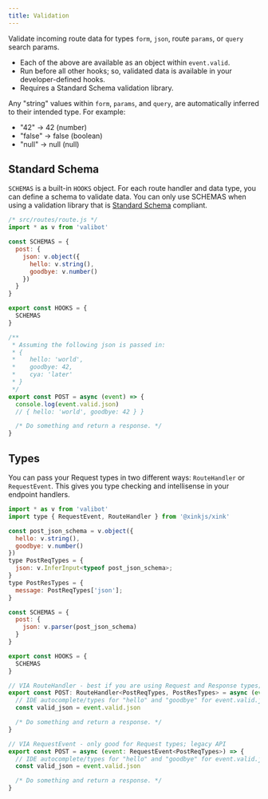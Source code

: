 ```yaml
---
title: Validation
---
```


Validate incoming route data for types `form`, `json`, route `params`, or `query` search params.

- Each of the above are available as an object within `event.valid`. 
- Run before all other hooks; so, validated data is available in your developer-defined hooks.
- Requires a Standard Schema validation library.

Any "string" values within `form`, `params`, and `query`, are automatically inferred to their intended type. For example:
- "42" -> 42 (number)
- "false" -> false (boolean)
- "null" -> null (null)

## Standard Schema

`SCHEMAS` is a built-in `HOOKS` object. For each route handler and data type, you can define a schema to validate data. You can only use SCHEMAS when using a validation library that is [Standard Schema](https://standardschema.dev) compliant.

```js
/* src/routes/route.js */
import * as v from 'valibot'

const SCHEMAS = {
  post: {
    json: v.object({
      hello: v.string(),
      goodbye: v.number()
    })
  }
}

export const HOOKS = {
  SCHEMAS
}

/**
 * Assuming the following json is passed in:
 * {
 *    hello: 'world',
 *    goodbye: 42,
 *    cya: 'later'
 * }
 */
export const POST = async (event) => {
  console.log(event.valid.json)
  // { hello: 'world', goodbye: 42 } }

  /* Do something and return a response. */
}
```

## Types

You can pass your Request types in two different ways: `RouteHandler` or `RequestEvent`. This gives you type checking and intellisense in your endpoint handlers.

```js
import * as v from 'valibot'
import type { RequestEvent, RouteHandler } from '@xinkjs/xink'

const post_json_schema = v.object({
  hello: v.string(),
  goodbye: v.number()
})
type PostReqTypes = {
  json: v.InferInput<typeof post_json_schema>;
}
type PostResTypes = {
  message: PostReqTypes['json'];
}

const SCHEMAS = {
  post: {
    json: v.parser(post_json_schema)
  }
}

export const HOOKS = {
  SCHEMAS
}

// VIA RouteHandler - best if you are using Request and Response types; modern API
export const POST: RouteHandler<PostReqTypes, PostResTypes> = async (event) => {
  // IDE autocomplete/types for "hello" and "goodbye" for event.valid.json.
  const valid_json = event.valid.json

  /* Do something and return a response. */
}

// VIA RequestEvent - only good for Request types; legacy API
export const POST = async (event: RequestEvent<PostReqTypes>) => {
  // IDE autocomplete/types for "hello" and "goodbye" for event.valid.json.
  const valid_json = event.valid.json

  /* Do something and return a response. */
}
```
